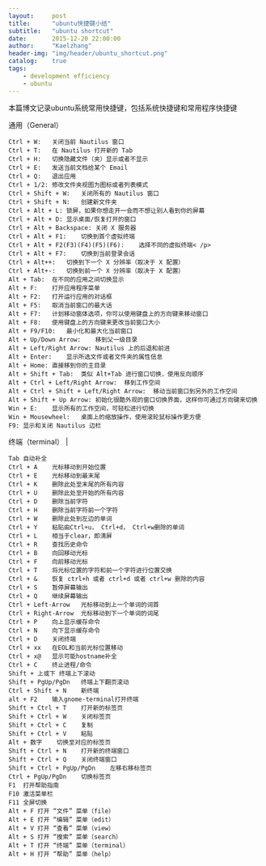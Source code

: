 ```yaml
---
layout:     post
title:      "ubuntu快捷键小结"
subtitle:   "ubuntu shortcut"
date:       2015-12-20 22:00:00
author:     "Kaelzhang"
header-img: "img/header/ubuntu_shortcut.png"
catalog:    true
tags:
    - development efficiency
    - ubuntu
---
```


本篇博文记录ubuntu系统常用快捷键，包括系统快捷键和常用程序快捷键

通用（General）

    Ctrl + W:	关闭当前 Nautilus 窗口
    Ctrl + T:	在 Nautilus 打开新的 Tab
    Ctrl + H:	切换隐藏文件（夹）显示或者不显示
    Ctrl + E:	发送当前文档给某个 Email
    Ctrl + Q:	退出应用
    Ctrl + 1/2:	修改文件夹视图为图标或者列表模式
    Ctrl + Shift + W:	关闭所有的 Nautilus 窗口
    Ctrl + Shift + N:	创建新文件夹
    Ctrl + Alt + L:	锁屏，如果你想走开一会而不想让别人看到你的屏幕
	Ctrl + Alt + D:	显示桌面/恢复打开的窗口
    Ctrl + Alt + Backspace:	关闭 X 服务器
    Ctrl + Alt + F1:	切换到首个虚拟终端
    Ctrl + Alt + F2(F3)(F4)(F5)(F6):	选择不同的虚拟终端< /p>
    Ctrl + Alt + F7:	切换到当前登录会话
    Ctrl + Alt++:	切换到下一个 X 分辨率（取决于 X 配置）
    Ctrl + Alt+-:	切换到前一个 X 分辨率（取决于 X 配置）
    Alt + Tab:	在不同的应用之间切换显示
    Alt + F:	打开应用程序菜单
	Alt + F2:	打开运行应用的对话框
    Alt + F5:	取消当前窗口的最大话
    Alt + F7:	计划移动窗体选项，你可以使用键盘上的方向键来移动窗口
    Alt + F8:	使用键盘上的方向键来更改当前窗口大小
    Alt + F9/F10:	最小化和最大化当前窗口
    Alt + Up/Down Arrow:	移到父一级目录
    Alt + Left/Right Arrow:	Nautilus 上的后退和前进
    Alt + Enter:	显示所选文件或者文件夹的属性信息
    Alt + Home:	直接移到你的主目录
    Alt + Shift + Tab:	类似 Alt+Tab 进行窗口切换，使用反向顺序
    Alt + Ctrl + Left/Right Arrow:	移到工作空间
    Alt + Ctrl + Shift + Left/Right Arrow:	移动当前窗口到另外的工作空间
    Alt + Shift + Up Arrow:	初始化很酷外观的窗口切换界面，这样你可通过方向键来切换
    Win + E:	显示所有的工作空间，可轻松进行切换
    Win + Mousewheel:	桌面上的缩放操作，使用滚轮鼠标操作更方便
    F9:	显示和关闭 Nautilus 边栏

终端（terminal）      |

	Tab	自动补全
    Ctrl + A	光标移动到开始位置
    Ctrl + E	光标移动到最末尾
    Ctrl + K	删除此处至末尾的所有内容
    Ctrl + U	删除此处至开始的所有内容
    Ctrl + D	删除当前字符
    Ctrl + H	删除当前字符前一个字符
    Ctrl + W	删除此处到左边的单词
    Ctrl + Y	粘贴由Ctrl+u， Ctrl+d， Ctrl+w删除的单词
    Ctrl + L	相当于clear，即清屏
    Ctrl + R	查找历史命令
    Ctrl + B	向回移动光标
    Ctrl + F	向前移动光标
    Ctrl + T	将光标位置的字符和前一个字符进行位置交换
    Ctrl + &	恢复 ctrl+h 或者 ctrl+d 或者 ctrl+w 删除的内容
    Ctrl + S	暂停屏幕输出
    Ctrl + Q	继续屏幕输出
    Ctrl + Left-Arrow	光标移动到上一个单词的词首
    Ctrl + Right-Arrow	光标移动到下一个单词的词尾
    Ctrl + P	向上显示缓存命令
    Ctrl + N	向下显示缓存命令
    Ctrl + D	关闭终端
    Ctrl + xx	在EOL和当前光标位置移动
    Ctrl + x@	显示可能hostname补全
    Ctrl + C	终止进程/命令
    Shift + 上或下	终端上下滚动
    Shift + PgUp/PgDn	终端上下翻页滚动
    Ctrl + Shift + N	新终端
    alt + F2	输入gnome-terminal打开终端
    Shift + Ctrl + T	打开新的标签页
    Shift + Ctrl + W	关闭标签页
    Shift + Ctrl + C	复制
    Shift + Ctrl + V	粘贴
    Alt + 数字	切换至对应的标签页
    Shift + Ctrl + N	打开新的终端窗口
    Shift + Ctrl + Q	关闭终端窗口
    Shift + Ctrl + PgUp/PgDn	左移右移标签页
    Ctrl + PgUp/PgDn	切换标签页
    F1	打开帮助指南
    F10	激活菜单栏
    F11	全屏切换
    Alt + F	打开 “文件” 菜单（file）
    Alt + E	打开 “编辑” 菜单（edit）
    Alt + V	打开 “查看” 菜单（view）
    Alt + S	打开 “搜索” 菜单（search）
    Alt + T	打开 “终端” 菜单（terminal）
    Alt + H	打开 “帮助” 菜单（help）
